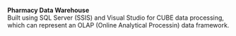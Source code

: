 **Pharmacy Data Warehouse**  
Built using SQL Server (SSIS) and Visual Studio for CUBE data processing, which can represent an OLAP (Online Analytical Processin) data framework.
